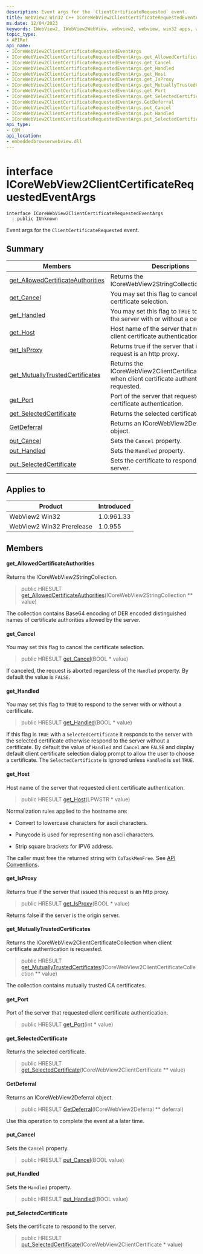 ```yaml
---
description: Event args for the `ClientCertificateRequested` event.
title: WebView2 Win32 C++ ICoreWebView2ClientCertificateRequestedEventArgs
ms.date: 12/04/2023
keywords: IWebView2, IWebView2WebView, webview2, webview, win32 apps, win32, edge, ICoreWebView2, ICoreWebView2Controller, browser control, edge html, ICoreWebView2ClientCertificateRequestedEventArgs
topic_type: 
- APIRef
api_name:
- ICoreWebView2ClientCertificateRequestedEventArgs
- ICoreWebView2ClientCertificateRequestedEventArgs.get_AllowedCertificateAuthorities
- ICoreWebView2ClientCertificateRequestedEventArgs.get_Cancel
- ICoreWebView2ClientCertificateRequestedEventArgs.get_Handled
- ICoreWebView2ClientCertificateRequestedEventArgs.get_Host
- ICoreWebView2ClientCertificateRequestedEventArgs.get_IsProxy
- ICoreWebView2ClientCertificateRequestedEventArgs.get_MutuallyTrustedCertificates
- ICoreWebView2ClientCertificateRequestedEventArgs.get_Port
- ICoreWebView2ClientCertificateRequestedEventArgs.get_SelectedCertificate
- ICoreWebView2ClientCertificateRequestedEventArgs.GetDeferral
- ICoreWebView2ClientCertificateRequestedEventArgs.put_Cancel
- ICoreWebView2ClientCertificateRequestedEventArgs.put_Handled
- ICoreWebView2ClientCertificateRequestedEventArgs.put_SelectedCertificate
api_type:
- COM
api_location:
- embeddedbrowserwebview.dll
---
```


# interface ICoreWebView2ClientCertificateRequestedEventArgs

```
interface ICoreWebView2ClientCertificateRequestedEventArgs
  : public IUnknown
```

Event args for the `ClientCertificateRequested` event.

## Summary

 Members                        | Descriptions
--------------------------------|---------------------------------------------
[get_AllowedCertificateAuthorities](#get_allowedcertificateauthorities) | Returns the ICoreWebView2StringCollection.
[get_Cancel](#get_cancel) | You may set this flag to cancel the certificate selection.
[get_Handled](#get_handled) | You may set this flag to `TRUE` to respond to the server with or without a certificate.
[get_Host](#get_host) | Host name of the server that requested client certificate authentication.
[get_IsProxy](#get_isproxy) | Returns true if the server that issued this request is an http proxy.
[get_MutuallyTrustedCertificates](#get_mutuallytrustedcertificates) | Returns the ICoreWebView2ClientCertificateCollection when client certificate authentication is requested.
[get_Port](#get_port) | Port of the server that requested client certificate authentication.
[get_SelectedCertificate](#get_selectedcertificate) | Returns the selected certificate.
[GetDeferral](#getdeferral) | Returns an ICoreWebView2Deferral object.
[put_Cancel](#put_cancel) | Sets the `Cancel` property.
[put_Handled](#put_handled) | Sets the `Handled` property.
[put_SelectedCertificate](#put_selectedcertificate) | Sets the certificate to respond to the server.

## Applies to

Product                         | Introduced
--------------------------------|---------------------------------------------
WebView2 Win32            |    1.0.961.33
WebView2 Win32 Prerelease |    1.0.955

## Members

#### get_AllowedCertificateAuthorities

Returns the ICoreWebView2StringCollection.

> public HRESULT [get_AllowedCertificateAuthorities](#get_allowedcertificateauthorities)(ICoreWebView2StringCollection ** value)

The collection contains Base64 encoding of DER encoded distinguished names of certificate authorities allowed by the server.

#### get_Cancel

You may set this flag to cancel the certificate selection.

> public HRESULT [get_Cancel](#get_cancel)(BOOL * value)

If canceled, the request is aborted regardless of the `Handled` property. By default the value is `FALSE`.

#### get_Handled

You may set this flag to `TRUE` to respond to the server with or without a certificate.

> public HRESULT [get_Handled](#get_handled)(BOOL * value)

If this flag is `TRUE` with a `SelectedCertificate` it responds to the server with the selected certificate otherwise respond to the server without a certificate. By default the value of `Handled` and `Cancel` are `FALSE` and display default client certificate selection dialog prompt to allow the user to choose a certificate. The `SelectedCertificate` is ignored unless `Handled` is set `TRUE`.

#### get_Host

Host name of the server that requested client certificate authentication.

> public HRESULT [get_Host](#get_host)(LPWSTR * value)

Normalization rules applied to the hostname are:

* Convert to lowercase characters for ascii characters.

* Punycode is used for representing non ascii characters.

* Strip square brackets for IPV6 address.

The caller must free the returned string with `CoTaskMemFree`. See [API Conventions](/microsoft-edge/webview2/concepts/win32-api-conventions#strings).

#### get_IsProxy

Returns true if the server that issued this request is an http proxy.

> public HRESULT [get_IsProxy](#get_isproxy)(BOOL * value)

Returns false if the server is the origin server.

#### get_MutuallyTrustedCertificates

Returns the ICoreWebView2ClientCertificateCollection when client certificate authentication is requested.

> public HRESULT [get_MutuallyTrustedCertificates](#get_mutuallytrustedcertificates)(ICoreWebView2ClientCertificateCollection ** value)

The collection contains mutually trusted CA certificates.

#### get_Port

Port of the server that requested client certificate authentication.

> public HRESULT [get_Port](#get_port)(int * value)

#### get_SelectedCertificate

Returns the selected certificate.

> public HRESULT [get_SelectedCertificate](#get_selectedcertificate)(ICoreWebView2ClientCertificate ** value)

#### GetDeferral

Returns an ICoreWebView2Deferral object.

> public HRESULT [GetDeferral](#getdeferral)(ICoreWebView2Deferral ** deferral)

Use this operation to complete the event at a later time.

#### put_Cancel

Sets the `Cancel` property.

> public HRESULT [put_Cancel](#put_cancel)(BOOL value)

#### put_Handled

Sets the `Handled` property.

> public HRESULT [put_Handled](#put_handled)(BOOL value)

#### put_SelectedCertificate

Sets the certificate to respond to the server.

> public HRESULT [put_SelectedCertificate](#put_selectedcertificate)(ICoreWebView2ClientCertificate * value)

